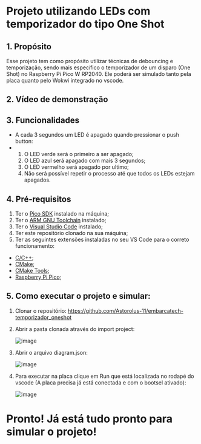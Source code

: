 # Projeto utilizando LEDs com temporizador do tipo One Shot

## 1. Propósito
Esse projeto tem como propósito utilizar técnicas de debouncing e temporização, sendo mais específico o temporizador de um disparo (One Shot) no Raspberry Pi Pico W RP2040. Ele poderá ser simulado tanto
pela placa quanto pelo Wokwi integrado no vscode.


## 2. Vídeo de demonstração



## 3. Funcionalidades
- A cada 3 segundos um LED é apagado quando pressionar o push button:
- 1. O LED verde será o primeiro a ser apagado;
  2. O LED azul será apagado com mais 3 segundos;
  3. O LED vermelho será apagado por ultimo;
  4. Não será possível repetir o processo até que todos os LEDs estejam apagados.


## 4. Pré-requisitos
1. Ter o [Pico SDK](https://github.com/raspberrypi/pico-sdk) instalado na máquina;
2. Ter o [ARM GNU Toolchain](https://developer.arm.com/Tools%20and%20Software/GNU%20Toolchain) instalado;
3. Ter o [Visual Studio Code](https://code.visualstudio.com/download) instalado;
4. Ter este repositório clonado na sua máquina;
5. Ter as seguintes extensões instaladas no seu VS Code para o correto funcionamento:
- [C/C++](https://marketplace.visualstudio.com/items?itemName=ms-vscode.cpptools);
- [CMake](https://marketplace.visualstudio.com/items?itemName=twxs.cmake);
- [CMake Tools](https://marketplace.visualstudio.com/items?itemName=ms-vscode.cmake-tools);
- [Raspberry Pi Pico](https://marketplace.visualstudio.com/items?itemName=raspberry-pi.raspberry-pi-pico);

##  5. Como executar o projeto e simular:
1. Clonar o repositório: https://github.com/Astorolus-11/embarcatech-temporizador_oneshot
2. Abrir a pasta clonada através do import project:

   ![image](https://github.com/user-attachments/assets/9ea528e1-0253-4cf8-b6c6-8532be0fc1b4)

3. Abrir o arquivo diagram.json:

   ![image](https://github.com/user-attachments/assets/028cb510-04e5-4d61-9484-523f9c3b5579)

4. Para executar na placa clique em Run que está localizada no rodapé do vscode (A placa precisa já está conectada e com o bootsel ativado):

   ![image](https://github.com/user-attachments/assets/36b14dce-1309-4f0c-a7f3-3cd7edb2b336)

  # Pronto! Já está tudo pronto para simular o projeto!


